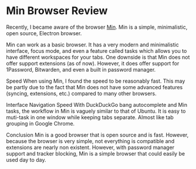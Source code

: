 # Min Browser Review
Recently, I became aware of the browser [Min](https://minbrowser.org/). Min is a simple, minimalistic, open source, Electron browser.

Min can work as a basic browser. It has a very modern and minimalistic interface, focus mode, and even a feature called tasks which allows you to have different workspaces for your tabs.  One downside is that Min does not offer support extensions (as of now). However, it does offer support for 1Password, Bitwarden, and even a built in password manager.

 

 
Speed
When using Min, I found the speed to be reasonably fast. This may be partly due to the fact that Min does not have some advanced features (syncing, extensions, etc.) compared to many other browsers.

 

Interface Navigation Speed
With DuckDuckGo bang autocomplete and Min tasks, the workflow in Min is vaguely similar to that of Ubuntu. It is easy to muti-task in one window while keeping tabs separate. Almost like tab grouping in Google Chrome.

 

Conclusion
Min is a good browser that is open source and is fast. However, because the browser is very simple, not everything is compatible and extensions are nearly non existent. However, with password manager support and tracker blocking, Min is a simple browser that could easily be used day to day. 
